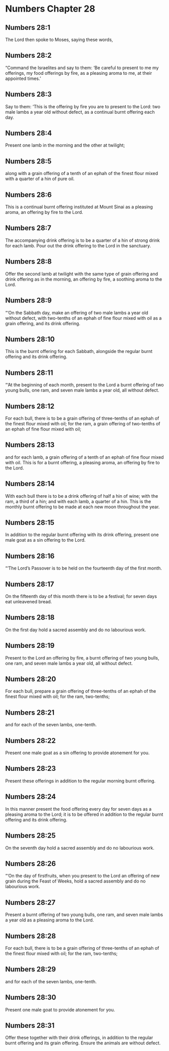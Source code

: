 # Numbers Chapter 28

## Numbers 28:1

The Lord then spoke to Moses, saying these words,

## Numbers 28:2

“Command the Israelites and say to them: ‘Be careful to present to me my offerings, my food offerings by fire, as a pleasing aroma to me, at their appointed times.’

## Numbers 28:3

Say to them: ‘This is the offering by fire you are to present to the Lord: two male lambs a year old without defect, as a continual burnt offering each day.

## Numbers 28:4

Present one lamb in the morning and the other at twilight;

## Numbers 28:5

along with a grain offering of a tenth of an ephah of the finest flour mixed with a quarter of a hin of pure oil.

## Numbers 28:6

This is a continual burnt offering instituted at Mount Sinai as a pleasing aroma, an offering by fire to the Lord.

## Numbers 28:7

The accompanying drink offering is to be a quarter of a hin of strong drink for each lamb. Pour out the drink offering to the Lord in the sanctuary.

## Numbers 28:8

Offer the second lamb at twilight with the same type of grain offering and drink offering as in the morning, an offering by fire, a soothing aroma to the Lord.

## Numbers 28:9

“‘On the Sabbath day, make an offering of two male lambs a year old without defect, with two-tenths of an ephah of fine flour mixed with oil as a grain offering, and its drink offering.

## Numbers 28:10

This is the burnt offering for each Sabbath, alongside the regular burnt offering and its drink offering.

## Numbers 28:11

“‘At the beginning of each month, present to the Lord a burnt offering of two young bulls, one ram, and seven male lambs a year old, all without defect.

## Numbers 28:12

For each bull, there is to be a grain offering of three-tenths of an ephah of the finest flour mixed with oil; for the ram, a grain offering of two-tenths of an ephah of fine flour mixed with oil;

## Numbers 28:13

and for each lamb, a grain offering of a tenth of an ephah of fine flour mixed with oil. This is for a burnt offering, a pleasing aroma, an offering by fire to the Lord.

## Numbers 28:14

With each bull there is to be a drink offering of half a hin of wine; with the ram, a third of a hin; and with each lamb, a quarter of a hin. This is the monthly burnt offering to be made at each new moon throughout the year.

## Numbers 28:15

In addition to the regular burnt offering with its drink offering, present one male goat as a sin offering to the Lord.

## Numbers 28:16

“‘The Lord’s Passover is to be held on the fourteenth day of the first month.

## Numbers 28:17

On the fifteenth day of this month there is to be a festival; for seven days eat unleavened bread.

## Numbers 28:18

On the first day hold a sacred assembly and do no labourious work.

## Numbers 28:19

Present to the Lord an offering by fire, a burnt offering of two young bulls, one ram, and seven male lambs a year old, all without defect.

## Numbers 28:20

For each bull, prepare a grain offering of three-tenths of an ephah of the finest flour mixed with oil; for the ram, two-tenths;

## Numbers 28:21

and for each of the seven lambs, one-tenth.

## Numbers 28:22

Present one male goat as a sin offering to provide atonement for you.

## Numbers 28:23

Present these offerings in addition to the regular morning burnt offering.

## Numbers 28:24

In this manner present the food offering every day for seven days as a pleasing aroma to the Lord; it is to be offered in addition to the regular burnt offering and its drink offering.

## Numbers 28:25

On the seventh day hold a sacred assembly and do no labourious work.

## Numbers 28:26

“‘On the day of firstfruits, when you present to the Lord an offering of new grain during the Feast of Weeks, hold a sacred assembly and do no labourious work.

## Numbers 28:27

Present a burnt offering of two young bulls, one ram, and seven male lambs a year old as a pleasing aroma to the Lord.

## Numbers 28:28

For each bull, there is to be a grain offering of three-tenths of an ephah of the finest flour mixed with oil; for the ram, two-tenths;

## Numbers 28:29

and for each of the seven lambs, one-tenth.

## Numbers 28:30

Present one male goat to provide atonement for you.

## Numbers 28:31

Offer these together with their drink offerings, in addition to the regular burnt offering and its grain offering. Ensure the animals are without defect.
